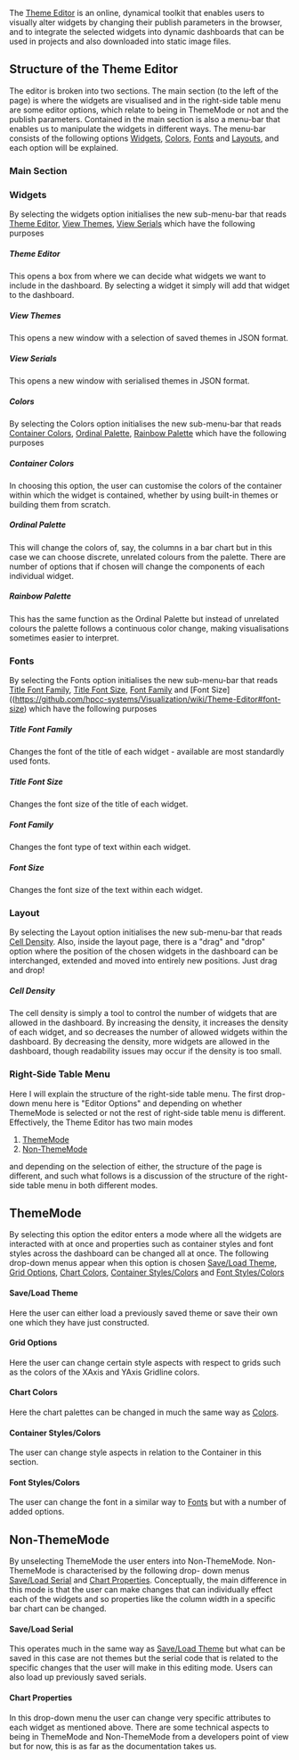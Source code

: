 The [Theme Editor](https://cdn.rawgit.com/mlzummo/Visualization/DEMO_CODE_4/apps/SampleSite/themeeditor.html) is an online, dynamical toolkit that enables users to visually alter widgets by changing their publish parameters in the browser, and to integrate the selected widgets into dynamic dashboards that can be used in projects and also downloaded into static image files. 

## Structure of the Theme Editor
The editor is broken into two sections. The main section (to the left of the page) is where the widgets are visualised and in the right-side table menu are some editor options, which relate to being in ThemeMode or not and the publish parameters. Contained in the main section is also a menu-bar that enables us to manipulate the widgets in different ways. The menu-bar consists of the following options [Widgets](https://github.com/hpcc-systems/Visualization/wiki/Theme-Editor#widgets), [Colors](https://github.com/hpcc-systems/Visualization/wiki/Theme-Editor#colors), [Fonts](https://github.com/hpcc-systems/Visualization/wiki/Theme-Editor#fonts) and [Layouts](https://github.com/hpcc-systems/Visualization/wiki/Theme-Editor#layouts), and each option will be explained. 


### Main Section

### Widgets
By selecting the widgets option initialises the new sub-menu-bar that reads [Theme Editor](https://github.com/hpcc-systems/Visualization/wiki/Theme-Editor#theme-editor), [View Themes](https://github.com/hpcc-systems/Visualization/wiki/Theme-Editor#view-themes), [View Serials](https://github.com/hpcc-systems/Visualization/wiki/Theme-Editor#view-serials) which have the following purposes

##### Theme Editor 
This opens a box from where we can decide what widgets we want to include in the dashboard. By selecting a widget it simply will add that widget to the dashboard. 

##### View Themes
This opens a new window with a selection of saved themes in JSON format. 

##### View Serials
This opens a new window with serialised themes in JSON format.

##### Colors
By selecting the Colors option initialises the new sub-menu-bar that reads [Container Colors](https://github.com/hpcc-systems/Visualization/wiki/Theme-Editor#container-colors), [Ordinal Palette](https://github.com/hpcc-systems/Visualization/wiki/Theme-Editor#ordinal-palette), [Rainbow Palette](https://github.com/hpcc-systems/Visualization/wiki/Theme-Editor#rainbow-palette) which have the following purposes
##### Container Colors
In choosing this option, the user can customise the colors of the container within which the widget is contained, whether by using built-in themes or building them from scratch.

##### Ordinal Palette
This will change the colors of, say, the columns in a bar chart but in this case we can choose discrete, unrelated colours from the palette. There are number of options that if chosen will change the components of each individual widget.


##### Rainbow Palette
This has the same function as the Ordinal Palette but instead of unrelated colours the palette follows a continuous color change, making visualisations sometimes easier to interpret.


### Fonts
By selecting the Fonts option initialises the new sub-menu-bar that reads [Title Font Family](https://github.com/hpcc-systems/Visualization/wiki/Theme-Editor#title-font-family), [Title Font Size](https://github.com/hpcc-systems/Visualization/wiki/Theme-Editor#title-font-size), [Font Family](https://github.com/hpcc-systems/Visualization/wiki/Theme-Editor#font-family) and [Font Size]((https://github.com/hpcc-systems/Visualization/wiki/Theme-Editor#font-size) which have the following purposes


##### Title Font Family 
Changes the font of the title of each widget - available are most standardly used fonts.

##### Title Font Size
Changes the font size of the title of each widget.

##### Font Family 
Changes the font type of text within each widget.
##### Font Size
Changes the font size of the text within each widget.




### Layout
By selecting the Layout option initialises the new sub-menu-bar that reads [Cell Density](https://github.com/hpcc-systems/Visualization/wiki/Theme-Editor#cell-density). Also, inside the layout page, there is a "drag" and "drop" option where the position of the chosen widgets in the dashboard can be interchanged, extended and moved into entirely new positions. Just drag and drop! 

##### Cell Density
The cell density is simply a tool to control the number of widgets that are allowed in the dashboard. By increasing the density, it increases the density of each widget, and so decreases the number of allowed widgets within the dashboard. By decreasing the density, more widgets are allowed in the dashboard, though readability issues may occur if the density is too small.


### Right-Side Table Menu
Here I will explain the structure of the right-side table menu. The first drop-down menu here is "Editor Options" and depending on whether ThemeMode is selected or not the rest of right-side table menu is different. Effectively, the Theme Editor has two main modes

1. [ThemeMode](https://github.com/hpcc-systems/Visualization/wiki/Theme-Editor#thememode)
2. [Non-ThemeMode](https://github.com/hpcc-systems/Visualization/wiki/Theme-Editor#non-thememode)

and depending on the selection of either, the structure of the page is different, and such what follows is a discussion of the structure of the right-side table menu in both different modes. 

## ThemeMode
By selecting this option the editor enters a mode where all the widgets are interacted with at once and properties such as container styles and font styles across the dashboard can be changed all at once. The following drop-down menus appear when this option is chosen [Save/Load Theme](https://github.com/hpcc-systems/Visualization/wiki/Them-editor#saveload-theme), [Grid Options](https://github.com/hpcc-systems/Visualization/wiki/Theme-Editor#grid-options), [Chart Colors](https://github.com/hpcc-systems/Visualization/wiki/Theme-Editor#chart-colors), [Container Styles/Colors](https://github.com/hpcc-systems/Visualization/wiki/Theme-Editor#container-stylescolors) and [Font Styles/Colors](https://github.com/hpcc-systems/Visualization/wiki/Theme-Editor#font-stylescolors)

#### Save/Load Theme
Here the user can either load a previously saved theme or save their own one which they have just constructed.


#### Grid Options
Here the user can change certain style aspects with respect to grids such as the colors of the XAxis and YAxis Gridline colors.

#### Chart Colors
Here the chart palettes can be changed in much the same way as [Colors](https://github.com/hpcc-systems/Visualization/wiki/Theme-Editor#colors).

#### Container Styles/Colors
The user can change style aspects in relation to the Container in this section.

#### Font Styles/Colors
The user can change the font in a similar way to [Fonts](https://github.com/hpcc-systems/Visualization/wiki/Theme-Editor#fonts) but with a number of added options.

## Non-ThemeMode
By unselecting ThemeMode the user enters into Non-ThemeMode. Non-ThemeMode is characterised by the following drop- down menus [Save/Load Serial](https://github.com/hpcc-systems/Visualization/wiki/Theme-Editor#saveload-serial) and [Chart Properties](https://github.com/hpcc-systems/Visualization/wiki/Theme-Editor#chart-properties). Conceptually, the main difference in this mode is that the user can make changes that can individually effect each of the widgets and so properties like the column width in a specific bar chart can be changed. 

#### Save/Load Serial
This operates much in the same way as [Save/Load Theme](https://github.com/hpcc-systems/Visualization/wiki/Theme-Editor#saveload-theme) but what can be saved in this case are not themes but the serial code that is related to the specific changes that the user will make in this editing mode. Users can also load up previously saved serials.


#### Chart Properties
In this drop-down menu the user can change very specific attributes to each widget as mentioned above. There are some technical aspects to being in ThemeMode and Non-ThemeMode from a developers point of view but for now, this is as far as the documentation takes us. 
